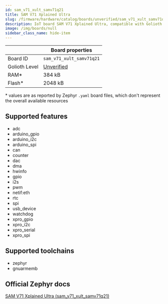 ```yaml
---
id: sam_v71_xult_samv71q21
title: SAM V71 Xplained Ultra
slug: /firmware/hardware/catalog/boards/unverified/sam_v71_xult_samv71q21
description: IoT board SAM V71 Xplained Ultra, compatible with Golioth at unverified level.
image: /img/boards/null
sidebar_class_name: hide-item
---
```


[//]: # (This is an auto-generated file, do not edit! Changes to it will be lost upon re-generation)



|                | Board properties     |
| -------------  | -------------------- |
| Board ID       | `sam_v71_xult_samv71q21` |
| Golioth Level  | [Unverified](/firmware/hardware#unverified-boards) |
| RAM*           | 384 kB |
| Flash*         | 2048 kB |

\* values are as reported by Zephyr `.yaml` board files, which don't represent the overall available resources



## Supported features

* adc
* arduino_gpio
* arduino_i2c
* arduino_spi
* can
* counter
* dac
* dma
* hwinfo
* gpio
* i2s
* pwm
* netif:eth
* rtc
* spi
* usb_device
* watchdog
* xpro_gpio
* xpro_i2c
* xpro_serial
* xpro_spi

## Supported toolchains

* zephyr
* gnuarmemb

## Official Zephyr docs

[SAM V71 Xplained Ultra (sam_v71_xult_samv71q21)](https://docs.zephyrproject.org/latest/boards/atmel/sam/sam_v71_xult/doc/index.html)
